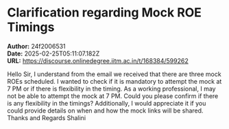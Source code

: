 # Clarification regarding Mock ROE Timings

**Author:** 24f2006531  
**Date:** 2025-02-25T05:11:07.182Z  
**URL:** https://discourse.onlinedegree.iitm.ac.in/t/168384/599262

Hello Sir,
I understand from the email we received that there are three mock ROEs scheduled. I wanted to check if it is mandatory to attempt the mock at 7 PM or if there is flexibility in the timing. As a working professional, I may not be able to attempt the mock at 7 PM.
Could you please confirm if there is any flexibility in the timings? Additionally, I would appreciate it if you could provide details on when and how the mock links will be shared.
Thanks and Regards
Shalini
